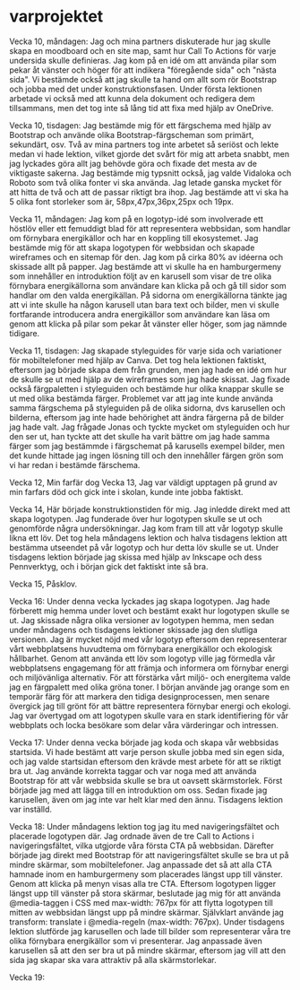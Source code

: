 # varprojektet

Vecka 10, måndagen: Jag och mina partners diskuterade hur jag skulle skapa en moodboard och en site map, samt hur Call To Actions för varje undersida skulle definieras. Jag kom på en idé om att använda pilar som pekar åt vänster och höger för att indikera "föregående sida" och "nästa sida". Vi bestämde också att jag skulle ta hand om allt som rör Bootstrap och jobba med det under konstruktionsfasen. Under första lektionen arbetade vi också med att kunna dela dokument och redigera dem tillsammans, men det tog inte så lång tid att fixa med hjälp av OneDrive.

Vecka 10, tisdagen: Jag bestämde mig för ett färgschema med hjälp av Bootstrap och använde olika Bootstrap-färgscheman som primärt, sekundärt, osv. Två av mina partners tog inte arbetet så seriöst och lekte medan vi hade lektion, vilket gjorde det svårt för mig att arbeta snabbt, men jag lyckades göra allt jag behövde göra och fixade det mesta av de viktigaste sakerna. Jag bestämde mig typsnitt också, jag valde Vidaloka och Roboto som två olika fonter vi ska använda. Jag letade ganska mycket för att hitta de två och att de passar riktigt bra ihop. Jag bestämde att vi ska ha 5 olika font storleker som är, 58px,47px,36px,25px och 19px. 

Vecka 11, måndagen: Jag kom på en logotyp-idé som involverade ett höstlöv eller ett femuddigt blad för att representera webbsidan, som handlar om förnybara energikällor och har en koppling till ekosystemet. Jag bestämde mig för att skapa logotypen för webbsidan och skapade wireframes och en sitemap för den. Jag kom på cirka 80% av idéerna och skissade allt på papper. Jag bestämde att vi skulle ha en hamburgermeny som innehåller en introduktion följt av en karusell som visar de tre olika förnybara energikällorna som användare kan klicka på och gå till sidor som handlar om den valda energikällan. På sidorna om energikällorna tänkte jag att vi inte skulle ha någon karusell utan bara text och bilder, men vi skulle fortfarande introducera andra energikällor som användare kan läsa om genom att klicka på pilar som pekar åt vänster eller höger, som jag nämnde tidigare.

Vecka 11, tisdagen: Jag skapade styleguides för varje sida och variationer för mobiltelefoner med hjälp av Canva. Det tog hela lektionen faktiskt, eftersom jag började skapa dem från grunden, men jag hade en idé om hur de skulle se ut med hjälp av de wireframes som jag hade skissat. Jag fixade också färgpaletten i styleguiden och bestämde hur olika knappar skulle se ut med olika bestämda färger. Problemet var att jag inte kunde använda samma färgschema på styleguiden på de olika sidorna, dvs karusellen och bilderna, eftersom jag inte hade behörighet att ändra färgerna på de bilder jag hade valt. Jag frågade Jonas och tyckte mycket om styleguiden och hur den ser ut, han tyckte att det skulle ha varit bättre om jag hade samma färger som jag bestämmde i färgschemat på karusells exempel bilder, men det kunde hittade jag ingen lösning till och den innehåller färgen grön som vi har redan i bestämde färschema.

Vecka 12, Min farfär dog
Vecka 13, Jag var väldigt upptagen på grund av min farfars död och gick inte i skolan, kunde inte jobba faktiskt.

Vecka 14, Här började konstruktionstiden för mig. Jag inledde direkt med att skapa logotypen. Jag funderade över hur logotypen skulle se ut och genomförde några undersökningar. Jag kom fram till att vår logotyp skulle likna ett löv. Det tog hela måndagens lektion och halva tisdagens lektion att bestämma utseendet på vår logotyp och hur detta löv skulle se ut. Under tisdagens lektion började jag skissa med hjälp av Inkscape och dess Pennverktyg, och i början gick det faktiskt inte så bra.

Vecka 15, Påsklov.

Vecka 16: Under denna vecka lyckades jag skapa logotypen. Jag hade förberett mig hemma under lovet och bestämt exakt hur logotypen skulle se ut. Jag skissade några olika versioner av logotypen hemma, men sedan under måndagens och tisdagens lektioner skissade jag den slutliga versionen. Jag är mycket nöjd med vår logotyp eftersom den representerar vårt webbplatsens huvudtema om förnybara energikällor och ekologisk hållbarhet. Genom att använda ett löv som logotyp ville jag förmedla vår webbplatsens engagemang för att främja och informera om förnybar energi och miljövänliga alternativ. För att förstärka vårt miljö- och energitema valde jag en färgpalett med olika gröna toner. I början använde jag orange som en temporär färg för att markera den tidiga designprocessen, men senare övergick jag till grönt för att bättre representera förnybar energi och ekologi. Jag var övertygad om att logotypen skulle vara en stark identifiering för vår webbplats och locka besökare som delar våra värderingar och intressen.

Vecka 17: Under denna vecka började jag koda och skapa vår webbsidas startsida. Vi hade bestämt att varje person skulle jobba med sin egen sida, och jag valde startsidan eftersom den krävde mest arbete för att se riktigt bra ut. Jag använde korrekta taggar och var noga med att använda Bootstrap för att vår webbsida skulle se bra ut oavsett skärmstorlek. Först började jag med att lägga till en introduktion om oss. Sedan fixade jag karusellen, även om jag inte var helt klar med den ännu. Tisdagens lektion var inställd.

Vecka 18: Under måndagens lektion tog jag itu med navigeringsfältet och placerade logotypen där. Jag ordnade även de tre Call to Actions i navigeringsfältet, vilka utgjorde våra första CTA på webbsidan. Därefter började jag direkt med Bootstrap för att navigeringsfältet skulle se bra ut på mindre skärmar, som mobiltelefoner. Jag anpassade det så att alla CTA hamnade inom en hamburgermeny som placerades längst upp till vänster. Genom att klicka på menyn visas alla tre CTA. Eftersom logotypen ligger längst upp till vänster på stora skärmar, beslutade jag mig för att använda @media-taggen i CSS med max-width: 767px för att flytta logotypen till mitten av webbsidan längst upp på mindre skärmar. Självklart använde jag transform: translate i @media-regeln (max-width: 767px). Under tisdagens lektion slutförde jag karusellen och lade till bilder som representerar våra tre olika förnybara energikällor som vi presenterar. Jag anpassade även karusellen så att den ser bra ut på mindre skärmar, eftersom jag vill att den sida jag skapar ska vara attraktiv på alla skärmstorlekar.

Vecka 19: 
